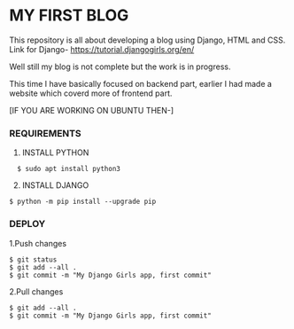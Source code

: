 # MY FIRST BLOG

This repository is all about developing a blog using Django, HTML and CSS.
Link for Django- https://tutorial.djangogirls.org/en/

Well still my blog is not complete but the work is in progress.

This time I have basically focused on backend part, earlier I had made a website which coverd more of frontend part.

[IF YOU ARE WORKING ON UBUNTU THEN-]

### REQUIREMENTS

 1. INSTALL PYTHON
```
  $ sudo apt install python3
 ```

2. INSTALL DJANGO
```
$ python -m pip install --upgrade pip
```

### DEPLOY

  1.Push changes 
```
$ git status
$ git add --all .
$ git commit -m "My Django Girls app, first commit"
```
  2.Pull changes
```
$ git add --all .
$ git commit -m "My Django Girls app, first commit"
```

